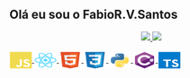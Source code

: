 ## Olá eu sou o FabioR.V.Santos
<div align="center">
  <a href="https://github.com/fabiorvsantos">
  <img height="180em" src="https://github-readme-stats.vercel.app/api?username=fabiorvsantos&show_icons=true&theme=dark&include_all_commits=true&count_private=true"/>
  <img height="180em" src="https://github-readme-stats.vercel.app/api/top-langs/?username=fabiorvsantos&layout=compact&langs_count=7&theme=dracula"/>
</div>
<div style="display: inline_block"><br>
  <img align="center" alt="f4b10 Js" height="30" width="40" src="https://raw.githubusercontent.com/devicons/devicon/master/icons/javascript/javascript-plain.svg">
  <img align="center" alt="f4b10 React" height="30" width="40" src="https://raw.githubusercontent.com/devicons/devicon/master/icons/react/react-original.svg">
  <img align="center" alt="f4b10 HTML" height="30" width="40" src="https://raw.githubusercontent.com/devicons/devicon/master/icons/html5/html5-original.svg">
  <img align="center" alt="f4b10 CSS" height="30" width="40" src="https://raw.githubusercontent.com/devicons/devicon/master/icons/css3/css3-original.svg">
  <img align="center" alt="f4b10 Python" height="30" width="40" src="https://raw.githubusercontent.com/devicons/devicon/master/icons/python/python-original.svg">
  <img align="center" alt="f4b10 Csharp" height="30" width="40" src="https://raw.githubusercontent.com/devicons/devicon/master/icons/csharp/csharp-original.svg">
  <img align="center" alt="f4b10 Ts" height="30" width="40" src="https://raw.githubusercontent.com/devicons/devicon/master/icons/typescript/typescript-plain.svg">
</div>
  
  ##
